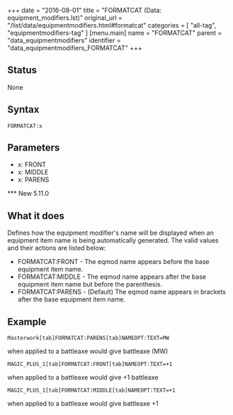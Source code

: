 +++
date = "2016-08-01"
title = "FORMATCAT (Data: equipment_modifiers.lst)"
original_url = "/list/data/equipmentmodifiers.html#formatcat"
categories = [ "all-tag", "equipmentmodifiers-tag" ]
[menu.main]
    name = "FORMATCAT"
    parent = "data_equipmentmodifiers"
    identifier = "data_equipmentmodifiers_FORMATCAT"
+++

## Status

None

## Syntax

`FORMATCAT:x`

## Parameters

-   x: FRONT
-   x: MIDDLE
-   x: PARENS



<span id="formatcat"></span> \*\*\* New 5.11.0

What it does
------------

Defines how the equipment modifier's name will be displayed when an
equipment item name is being automatically generated. The valid values
and their actions are listed below:

-   FORMATCAT:FRONT - The eqmod name appears before the base equipment
    item name.
-   FORMATCAT:MIDDLE - The eqmod name appears after the base equipment
    item name but before the parenthesis.
-   FORMATCAT:PARENS - (Default) The eqmod name appears in brackets
    after the base equipment item name.

Example
-------

`Masterwork[tab]FORMATCAT:PARENS[tab]NAMEOPT:TEXT=MW`

when applied to a battleaxe would give battleaxe (MW)

`MAGIC_PLUS_1[tab]FORMATCAT:FRONT[tab]NAMEOPT:TEXT=+1`

when applied to a battleaxe would give +1 battleaxe

`MAGIC_PLUS_1[tab]FORMATCAT:MIDDLE[tab]NAMEOPT:TEXT=+1`

when applied to a battleaxe would give battleaxe +1

